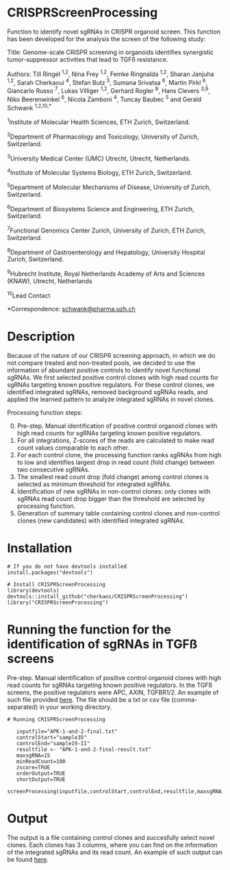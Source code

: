 # CRISPRScreenProcessing
Function to identify novel sgRNAs in CRISPR organoid screen.
This function has been developed for the analysis the screen of the following study: 

Title: Genome-scale CRISPR screening in organoids identifies synergistic tumor-suppressor activities that lead to TGFß resistance.

Authors: Till Ringel <sup>1,2</sup>, Nina Frey <sup>1,2</sup>, Femke Ringnalda <sup>1,2</sup>, Sharan Janjuha <sup>1,2</sup>, Sarah Cherkaoui <sup>4</sup>, Stefan Butz <sup>5</sup>, Sumana Srivatsa <sup>6</sup>, Martin Pirkl <sup>6</sup>, Giancarlo Russo <sup>7</sup>, Lukas Villiger <sup>1,2</sup>, Gerhard Rogler <sup>8</sup>, Hans Clevers <sup>3,9</sup>, Niko Beerenwinkel <sup>6</sup>, Nicola Zamboni <sup>4</sup>, Tuncay Baubec <sup>5</sup> and Gerald Schwank <sup>1,2,10,*</sup>

<sup>1</sup>Institute of Molecular Health Sciences, ETH Zurich, Switzerland.

<sup>2</sup>Department of Pharmacology and Toxicology, University of Zurich, Switzerland.

<sup>3</sup>University Medical Center (UMC) Utrecht, Utrecht, Netherlands.

<sup>4</sup>Institute of Molecular Systems Biology, ETH Zurich, Switzerland.

<sup>5</sup>Department of Molecular Mechanisms of Disease, University of Zurich, Switzerland.

<sup>6</sup>Department of Biosystems Science and Engineering, ETH Zurich, Switzerland.

<sup>7</sup>Functional Genomics Center Zurich, University of Zurich, ETH Zurich, Switzerland.

<sup>8</sup>Department of Gastroenterology and Hepatology, University Hospital Zurich, Switzerland.

<sup>9</sup>Hubrecht Institute, Royal Netherlands Academy of Arts and Sciences (KNAW), Utrecht, Netherlands

<sup>10</sup>Lead Contact

*Correspondence: [schwank@pharma.uzh.ch](mailto:schwank@pharma.uzh.ch)

# Description
Because of the nature of our CRISPR screening approach, in which we do not compare treated and non-treated pools, we decided to use the information of abundant positive controls to identify novel functional sgRNAs. We first selected positive control clones with high read counts for sgRNAs targeting known positive regulators. For these control clones, we identified integrated sgRNAs, removed background sgRNAs reads, and applied the learned pattern to analyze integrated sgRNAs in novel clones. 

Processing function steps:

0. Pre-step. Manual identification of positive control organoid clones with high read counts for sgRNAs targeting known positive regulators.
1. For all integrations, Z-scores of the reads are calculated to make read count values comparable to each other.
2. For each control clone, the processing function ranks sgRNAs from high to low and identifies largest drop in read count (fold change) between two consecutive sgRNAs.
3. The smallest read count drop (fold change) among control clones is selected as minimum threshold for integrated sgRNAs.
4. Identification of new sgRNAs in non-control clones: only clones with sgRNAs read count drop bigger than the threshold are selected by processing function.
5. Generation of summary table containing control clones and non-control clones (new candidates) with identified integrated sgRNAs. 


# Installation
```
# If you do not have devtools installed
install.packages("devtools")

# Install CRISPRScreenProcessing 
library(devtools)
devtools::install_github("cherkaos/CRISPRScreenProcessing")
library("CRISPRScreenProcessing")
```
# Running the function for the identification of sgRNAs in TGFß screens

Pre-step. Manual identification of positive control organoid clones with high read counts for sgRNAs targeting known positive regulators. In the TGFß screens, the positive regulators were APC, AXIN, TGFBR1/2. An example of such file provided [here](https://github.com/cherkaos/CRISPRScreenProcessing/blob/master/tests/testthat/APK-1-and-2-final.txt). The file should be a txt or csv file (comma-separated) in your working directory.

```
# Running CRISPRScreenProcessing
   
   inputfile="APK-1-and-2-final.txt" 
   controlStart="sample35" 
   controlEnd="sample19-II"
   resultfile <- "APK-1-and-2-final-result.txt"
   maxsgRNA=15
   minReadCount=100
   zscore=TRUE
   orderOutput=TRUE
   shortOutput=TRUE
   screenProcessing(inputfile,controlStart,controlEnd,resultfile,maxsgRNA,minReadCount,zscore,orderOutput,shortOutput)

```
# Output

The output is a file containing control clones and succesfully select novel clones. Each clones has 3 columns, where you can find on the information of the integrated sgRNAs and its read count. An example of such output can be found [here](https://github.com/cherkaos/CRISPRScreenProcessing/blob/master/tests/testthat/APK-1-and-2-final-result.txt).


